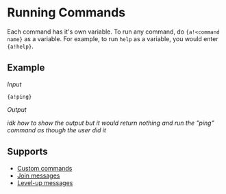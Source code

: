 # Running Commands

Each command has it's own variable. To run any command, do `{a!<command name}` as a variable. For example, to run `help` as a variable, you would enter `{a!help}`.

## Example

*Input*
```
{a!ping}
```
*Output*

*idk how to show the output but it would return nothing and run the "ping" command as though the user did it*

## Supports

* [Custom commands](/Modules/Modules/custom_commands/)
* [Join messages](/Modules/join_leave_messages/)
* [Level-up messages](/Modules/levels/)
